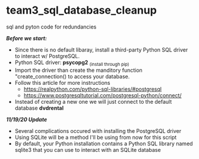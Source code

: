 # team3_sql_database_cleanup
 sql and pyton code for redundancies 

***Before we start:***

- Since there is no  default libaray, install a third-party Python SQL driver to interact w/ PostgreSQL.
- Python SQL driver: **psycopg2** <sub>(install through pip)</sub>
- Import the driver than create the manditory function "create_connection() to access your database.
- Follow this article for more instructions
    - https://realpython.com/python-sql-libraries/#postgresql
    - https://www.postgresqltutorial.com/postgresql-python/connect/
- Instead of creating a new one we will just connect to the default database **dvdrental**

***11/19/20 Update***

- Several complications occured with installing the PostgreSQL driver
- Using SQLite will be a method I'll be using from now for this script
- By default, your Python installation contains a Python SQL library named sqlite3 that you can use to interact with an SQLite database